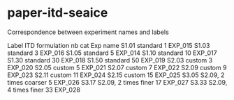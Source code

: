 # paper-itd-seaice


Correspondence between experiment names and labels

Label	ITD formulation		nb cat		Exp name
S1.01	standard		1		EXP_015
S1.03	standard		3		EXP_016
S1.05	standard		5		EXP_014
S1.10	standard		10		EXP_017
S1.30	standard	  	30		EXP_018
S1.50	standard		50		EXP_019
S2.03	custom			3		EXP_020
S2.05	custom			5		EXP_021
S2.07	custom			7		EXP_022
S2.09	custom			9		EXP_023
S2.11	custom			11		EXP_024
S2.15	custom			15		EXP_025
S3.05	S2.09, 2 times coarser	5		EXP_026
S3.17	S2.09, 2 times finer	17		EXP_027
S3.33	S2.09, 4 times finer	33		EXP_028	

